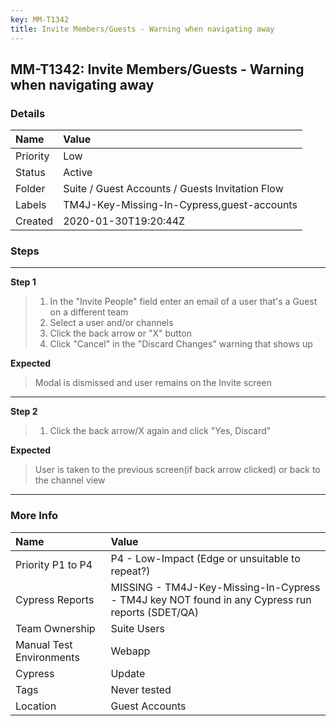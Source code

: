 ```yaml
---
key: MM-T1342
title: Invite Members/Guests - Warning when navigating away
---
```


## MM-T1342: Invite Members/Guests - Warning when navigating away

### Details

| Name     | Value                                           |
| :------- | :---------------------------------------------- |
| Priority | Low                                             |
| Status   | Active                                          |
| Folder   | Suite / Guest Accounts / Guests Invitation Flow |
| Labels   | TM4J-Key-Missing-In-Cypress,guest-accounts      |
| Created  | 2020-01-30T19:20:44Z                            |

### Steps

<hr/>

**Step 1**

> <article><ol><li>In the "Invite People" field enter an email of a user that's a Guest on a different team</li><li>Select a user and/or channels</li><li>Click the back arrow or "X" button</li><li>Click "Cancel" in the "Discard Changes" warning that shows up</li></ol></article>

**Expected**

> <article>Modal is dismissed and user remains on the Invite screen</article>

<hr/>

**Step 2**

> <article><ol><li>Click the back arrow/X again and click "Yes, Discard"</li></ol></article>

**Expected**

> <article>User is taken to the previous screen(if back arrow clicked) or back to the channel view</article>

<hr/>

### More Info

| Name                     | Value                                                                                           |
| :----------------------- | :---------------------------------------------------------------------------------------------- |
| Priority P1 to P4        | P4 - Low-Impact (Edge or unsuitable to repeat?)                                                 |
| Cypress Reports          | MISSING - TM4J-Key-Missing-In-Cypress - TM4J key NOT found in any Cypress run reports (SDET/QA) |
| Team Ownership           | Suite Users                                                                                     |
| Manual Test Environments | Webapp                                                                                          |
| Cypress                  | Update                                                                                          |
| Tags                     | Never tested                                                                                    |
| Location                 | Guest Accounts                                                                                  |
